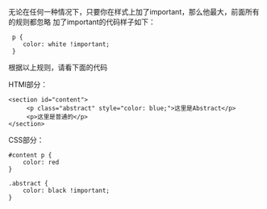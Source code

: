 无论在任何一种情况下，只要你在样式上加了important，那么他最大，前面所有的规则都忽略
加了important的代码样子如下：

     p {
        color: white !important;
     }

根据以上规则，请看下面的代码

HTMl部分：

    <section id="content">
         <p class="abstract" style="color: blue;">这里是Abstract</p>
         <p>这里是普通的</p>
    </section>

CSS部分：

    #content p {
        color: red
    }

    .abstract {
        color: black !important;
    }



